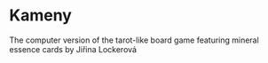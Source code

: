 # Kameny

The computer version of the tarot-like board game featuring mineral essence cards by Jiřina Lockerová
